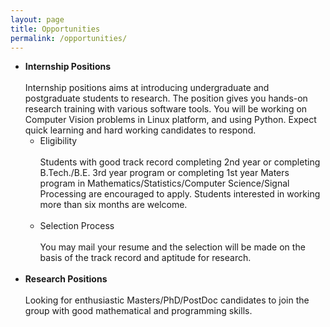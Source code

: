 ```yaml
---
layout: page
title: Opportunities
permalink: /opportunities/
---
```


* **Internship Positions**
  <br/><br/>
Internship positions aims at introducing undergraduate and postgraduate students to research. The position gives you hands-on research training with various software tools.  You will be working on Computer Vision problems in Linux platform, and using Python. Expect quick learning and hard working candidates to respond.
  * Eligibility
  <br/><br/>
  Students with good track record completing 2nd year or completing B.Tech./B.E. 3rd year program or completing 1st year  Maters program in Mathematics/Statistics/Computer Science/Signal Processing are encouraged to apply. Students interested in working more than six months are welcome.
  <br/><br/>
  * Selection Process
  <br/><br/>
   You may mail your resume and the selection will be made on the basis of the track record and aptitude for research.
   <br/><br/>
* **Research Positions**
  <br/><br/>
Looking for enthusiastic Masters/PhD/PostDoc candidates to join the group with good mathematical and programming skills.
